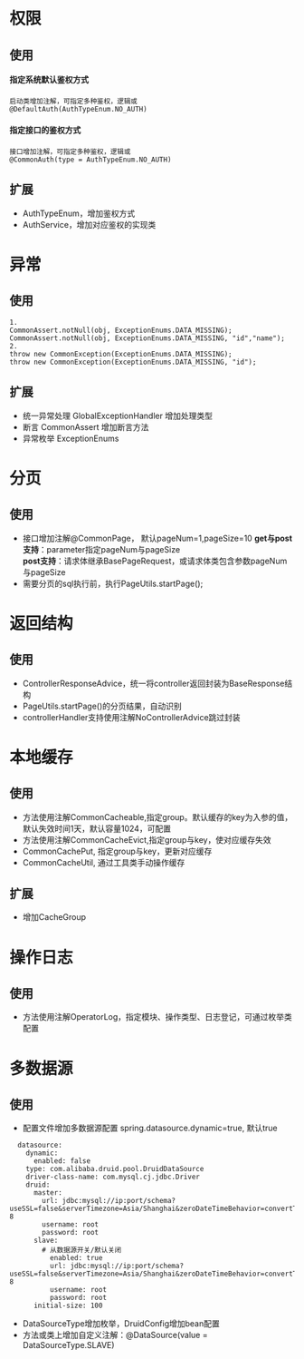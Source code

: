 # 权限

## 使用

#### 指定系统默认鉴权方式

````
启动类增加注解，可指定多种鉴权，逻辑或
@DefaultAuth(AuthTypeEnum.NO_AUTH)
````

#### 指定接口的鉴权方式

````
接口增加注解，可指定多种鉴权，逻辑或
@CommonAuth(type = AuthTypeEnum.NO_AUTH)
````

## 扩展

- AuthTypeEnum，增加鉴权方式
- AuthService，增加对应鉴权的实现类

# 异常

## 使用

````
1.
CommonAssert.notNull(obj, ExceptionEnums.DATA_MISSING);
CommonAssert.notNull(obj, ExceptionEnums.DATA_MISSING, "id","name");
2.
throw new CommonException(ExceptionEnums.DATA_MISSING);
throw new CommonException(ExceptionEnums.DATA_MISSING, "id");
````

## 扩展

- 统一异常处理 GlobalExceptionHandler 增加处理类型
- 断言 CommonAssert 增加断言方法
- 异常枚举 ExceptionEnums

# 分页

## 使用

- 接口增加注解@CommonPage， 默认pageNum=1,pageSize=10
  **get与post支持**：parameter指定pageNum与pageSize<br>
  **post支持**：请求体继承BasePageRequest，或请求体类包含参数pageNum与pageSize<br>
- 需要分页的sql执行前，执行PageUtils.startPage();

# 返回结构

## 使用

- ControllerResponseAdvice，统一将controller返回封装为BaseResponse结构
- PageUtils.startPage()的分页结果，自动识别
- controllerHandler支持使用注解NoControllerAdvice跳过封装

# 本地缓存

## 使用

- 方法使用注解CommonCacheable,指定group。默认缓存的key为入参的值，默认失效时间1天，默认容量1024，可配置
- 方法使用注解CommonCacheEvict,指定group与key，使对应缓存失效
- CommonCachePut, 指定group与key，更新对应缓存
- CommonCacheUtil, 通过工具类手动操作缓存

## 扩展

- 增加CacheGroup

# 操作日志

## 使用

- 方法使用注解OperatorLog，指定模块、操作类型、日志登记，可通过枚举类配置

# 多数据源

## 使用

- 配置文件增加多数据源配置 spring.datasource.dynamic=true, 默认true

````
  datasource:
    dynamic: 
      enabled: false
    type: com.alibaba.druid.pool.DruidDataSource
    driver-class-name: com.mysql.cj.jdbc.Driver
    druid:
      master:
        url: jdbc:mysql://ip:port/schema?useSSL=false&serverTimezone=Asia/Shanghai&zeroDateTimeBehavior=convertToNull&allowMultiQueries=true&characterEncoding=utf-8
        username: root
        password: root
      slave:
        # 从数据源开关/默认关闭
          enabled: true
          url: jdbc:mysql://ip:port/schema?useSSL=false&serverTimezone=Asia/Shanghai&zeroDateTimeBehavior=convertToNull&allowMultiQueries=true&characterEncoding=utf-8
          username: root
          password: root
      initial-size: 100
````

- DataSourceType增加枚举，DruidConfig增加bean配置
- 方法或类上增加自定义注解：@DataSource(value = DataSourceType.SLAVE)
